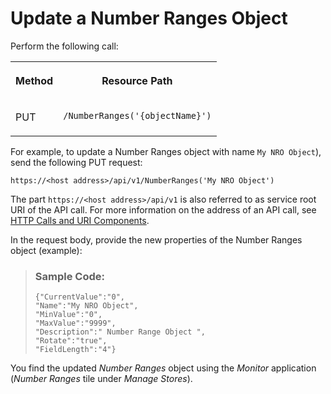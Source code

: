 <!-- loio139a6b2109904d0090a160b023ffb763 -->

# Update a Number Ranges Object



Perform the following call:


<table>
<tr>
<th valign="top">

Method



</th>
<th valign="top">

Resource Path



</th>
</tr>
<tr>
<td valign="top">

PUT



</td>
<td valign="top">

`/NumberRanges('{objectName}')` 



</td>
</tr>
</table>



For example, to update a Number Ranges object with name `My NRO Object`\), send the following PUT request:

`https://<host address>/api/v1/NumberRanges('My NRO Object')`

The part `https://<host address>/api/v1` is also referred to as service root URI of the API call. For more information on the address of an API call, see [HTTP Calls and URI Components](http-calls-and-uri-components-ca75e12.md).

In the request body, provide the new properties of the Number Ranges object \(example\):

> ### Sample Code:  
> ```
> {"CurrentValue":"0",
> "Name":"My NRO Object",
> "MinValue":"0",
> "MaxValue":"9999",
> "Description":" Number Range Object ",
> "Rotate":"true",
> "FieldLength":"4"}
> ```

You find the updated *Number Ranges* object using the *Monitor* application \(*Number Ranges* tile under *Manage Stores*\).

